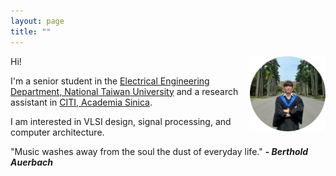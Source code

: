 ```yaml
---
layout: page
title: ""
---
```


<img src="/assets/NTU.png" alt="Cover" width="24%" align='right'/>

Hi!

I'm a senior student in the [Electrical Engineering Department, National Taiwan University](https://web.ee.ntu.edu.tw/) and a research assistant in [CITI,  Academia Sinica](https://www.citi.sinica.edu.tw/). 

I am interested in VLSI design, signal processing, and computer architecture.

"Music washes away from the soul the dust of everyday life." **- _Berthold Auerbach_**
